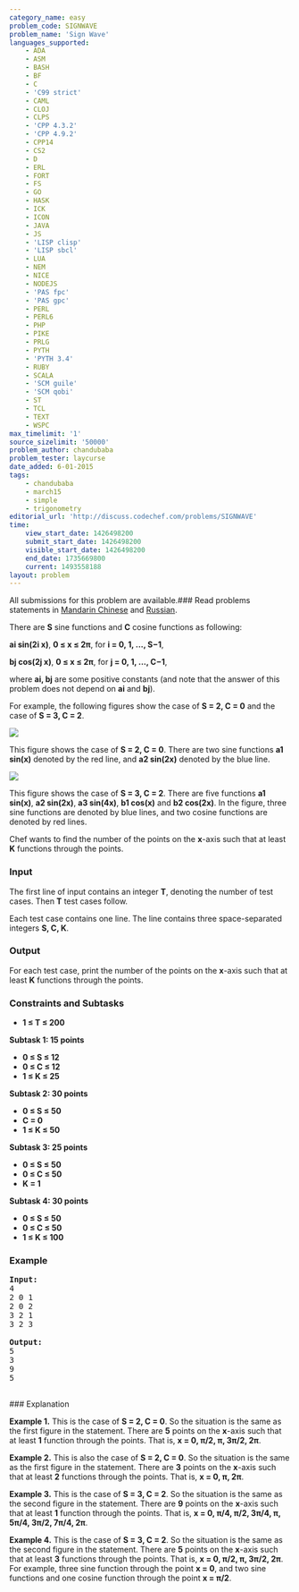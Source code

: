 ```yaml
---
category_name: easy
problem_code: SIGNWAVE
problem_name: 'Sign Wave'
languages_supported:
    - ADA
    - ASM
    - BASH
    - BF
    - C
    - 'C99 strict'
    - CAML
    - CLOJ
    - CLPS
    - 'CPP 4.3.2'
    - 'CPP 4.9.2'
    - CPP14
    - CS2
    - D
    - ERL
    - FORT
    - FS
    - GO
    - HASK
    - ICK
    - ICON
    - JAVA
    - JS
    - 'LISP clisp'
    - 'LISP sbcl'
    - LUA
    - NEM
    - NICE
    - NODEJS
    - 'PAS fpc'
    - 'PAS gpc'
    - PERL
    - PERL6
    - PHP
    - PIKE
    - PRLG
    - PYTH
    - 'PYTH 3.4'
    - RUBY
    - SCALA
    - 'SCM guile'
    - 'SCM qobi'
    - ST
    - TCL
    - TEXT
    - WSPC
max_timelimit: '1'
source_sizelimit: '50000'
problem_author: chandubaba
problem_tester: laycurse
date_added: 6-01-2015
tags:
    - chandubaba
    - march15
    - simple
    - trigonometry
editorial_url: 'http://discuss.codechef.com/problems/SIGNWAVE'
time:
    view_start_date: 1426498200
    submit_start_date: 1426498200
    visible_start_date: 1426498200
    end_date: 1735669800
    current: 1493558188
layout: problem
---
```

All submissions for this problem are available.###  Read problems statements in [Mandarin Chinese](http://www.codechef.com/download/translated/MARCH15/mandarin/SIGNWAVE.pdf) and [Russian](http://www.codechef.com/download/translated/MARCH15/russian/SIGNWAVE.pdf).

There are **S** sine functions and **C** cosine functions as following:

**ai sin(2i x)**, **0 ≤ x ≤ 2π**, for **i = 0, 1, ..., S−1**,

**bj cos(2j x)**, **0 ≤ x ≤ 2π**, for **j = 0, 1, ..., C−1**,


where **ai, bj** are some positive constants (and note that the answer of this problem does not depend on **ai** and **bj**).

For example, the following figures show the case of **S = 2, C = 0** and the case of **S = 3, C = 2**.

![](/download/extimages/0925419993d0d4519b81b105a340b150.png)

This figure shows the case of **S = 2, C = 0**. There are two sine functions **a1 sin(x)** denoted by the red line, and **a2 sin(2x)** denoted by the blue line.

![](/download/extimages/f27db527f73499f44c46093b0758836d.png)

This figure shows the case of **S = 3, C = 2**. There are five functions **a1 sin(x)**, **a2 sin(2x)**, **a3 sin(4x)**, **b1 cos(x)** and **b2 cos(2x)**. In the figure, three sine functions are denoted by blue lines, and two cosine functions are denoted by red lines.

Chef wants to find the number of the points on the **x**-axis such that at least **K** functions through the points.

### Input

The first line of input contains an integer **T**, denoting the number of test cases. Then **T** test cases follow.

Each test case contains one line. The line contains three space-separated integers **S, C, K**.

### Output

For each test case, print the number of the points on the **x**-axis such that at least **K** functions through the points.

### Constraints and Subtasks

- **1 ≤ T ≤ 200**

**Subtask 1: 15 points**

- **0 ≤ S ≤ 12**
- **0 ≤ C ≤ 12**
- **1 ≤ K ≤ 25**

**Subtask 2: 30 points**

- **0 ≤ S ≤ 50**
- **C = 0**
- **1 ≤ K ≤ 50**

**Subtask 3: 25 points**

- **0 ≤ S ≤ 50**
- **0 ≤ C ≤ 50**
- **K = 1**

**Subtask 4: 30 points**

- **0 ≤ S ≤ 50**
- **0 ≤ C ≤ 50**
- **1 ≤ K ≤ 100**

### Example

<pre>
<b>Input:</b>
4
2 0 1
2 0 2
3 2 1
3 2 3

<b>Output:</b>
5
3
9
5

</pre>### Explanation
**Example 1.** This is the case of **S = 2, C = 0**. So the situation is the same as the first figure in the statement. There are **5** points on the **x**-axis such that at least **1** function through the points. That is, **x = 0, π/2, π, 3π/2, 2π**.

**Example 2.** This is also the case of **S = 2, C = 0**. So the situation is the same as the first figure in the statement. There are **3** points on the **x**-axis such that at least **2** functions through the points. That is, **x = 0, π, 2π**.

**Example 3.** This is the case of **S = 3, C = 2**. So the situation is the same as the second figure in the statement. There are **9** points on the **x**-axis such that at least **1** function through the points. That is, **x = 0, π/4, π/2, 3π/4, π, 5π/4, 3π/2, 7π/4, 2π**.

**Example 4.** This is the case of **S = 3, C = 2**. So the situation is the same as the second figure in the statement. There are **5** points on the **x**-axis such that at least **3** functions through the points. That is, **x = 0, π/2, π, 3π/2, 2π**. For example, three sine function through the point **x = 0**, and two sine functions and one cosine function through the point **x = π/2**.
